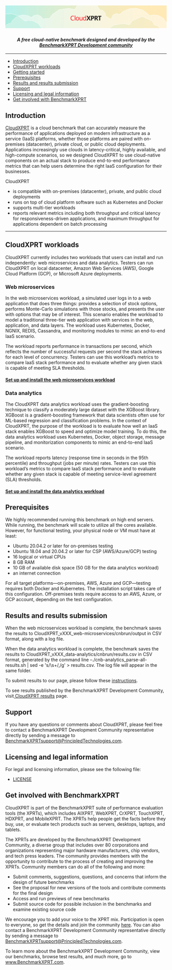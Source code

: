 <h1 align="center"><img src="https://github.com/BenchmarkXPRT/CloudXPRT/blob/master/CloudXPRT-header.png" alt="CloudXPRT Header" /></h1>
<h4 align="center">
  <i>
    A free cloud-native benchmark designed and developed by the
  <a href="https://www.principledtechnologies.com/benchmarkxprt/">BenchmarkXPRT Development community</a>
   </i>
</h4>

<hr>

- [Introduction](#Introduction)
- [CloudXPRT workloads](#CloudXPRT-workloads)
- [Getting started](#Getting-started)
- [Prerequisites](#Prerequisites)
- [Results and results submission](#Results-and-results-submission)
- [Support](#Support)
- [Licensing and legal information](#Licensing-and-legal-information)
- [Get involved with BenchmarkXPRT](#Get-involved-with-BenchmarkXPRT)

## Introduction
[CloudXPRT](https://www.principledtechnologies.com/benchmarkxprt/cloudxprt/) is a cloud benchmark that can accurately measure the performance of applications deployed on modern infrastructure as a service (IaaS) platforms, whether those platforms are paired with on-premises (datacenter), private cloud, or public cloud deployments. Applications increasingly use clouds in latency-critical, highly available, and high-compute scenarios, so we designed CloudXPRT to use cloud-native components on an actual stack to produce end-to-end performance metrics that can help users determine the right IaaS configuration for their businesses.

CloudXPRT
* is compatible with on-premises (datacenter), private, and public cloud deployments
* runs on top of cloud platform software such as Kubernetes and Docker
* supports multi-tier workloads
* reports relevant metrics including both throughput and critical latency for responsiveness-driven applications, and maximum throughput for applications dependent on batch processing

----

## CloudXPRT workloads
CloudXPRT currently includes two workloads that users can install and run independently: web microservices and data analytics. Testers can run CloudXPRT on local datacenter, Amazon Web Services (AWS), Google Cloud Platform (GCP), or Microsoft Azure deployments.

### Web microservices
In the web microservices workload, a simulated user logs in to a web application that does three things: provides a selection of stock options, performs Monte-Carlo simulations with those stocks, and presents the user with options that may be of interest. This scenario enables the workload to model a traditional three-tier web application with services in the web, application, and data layers. The workload uses Kubernetes, Docker, NGNIX, REDIS, Cassandra, and monitoring modules to mimic an end-to-end IaaS scenario.

The workload reports performance in transactions per second, which reflects the number of successful requests per second the stack achieves for each level of concurrency. Testers can use this workload’s metrics to compare IaaS stack performance and to evaluate whether any given stack is capable of meeting SLA thresholds.

#### [Set up and install the web microservices workload](Web-microservices-docs/README.md)

### Data analytics
The CloudXPRT data analytics workload uses the gradient-boosting technique to classify a moderately large dataset with the XGBoost library. XGBoost is a gradient-boosting framework that data scientists often use for ML-based regression and classification problems. In the context of CloudXPRT, the purpose of the workload is to evaluate how well an IaaS stack enables XGBoost to speed and optimize model training. To do this, the data analytics workload uses Kubernetes, Docker, object storage, message pipeline, and monitorization components to mimic an end-to-end IaaS scenario.

The workload reports latency (response time in seconds in the 95th percentile) and throughput (jobs per minute) rates. Testers can use this workload’s metrics to compare IaaS stack performance and to evaluate whether any given stack is capable of meeting service-level agreement (SLA) thresholds.

#### [Set up and install the data analytics workload](Data-analytics-docs/README.md)

## Prerequisites
We highly recommended running this benchmark on high end servers. While running, the benchmark will scale to utilize all the cores available. However, for functional testing, your physical node or VM must have at least:
* Ubuntu 20.04.2 or later for on-premises testing
* Ubuntu 18.04 and 20.04.2 or later for CSP (AWS/Azure/GCP) testing
* 16 logical or virtual CPUs
* 8 GB RAM
* 10 GB of available disk space (50 GB for the data analytics workload)
* an internet connection

For all target platforms—on-premises, AWS, Azure and GCP—testing requires both Docker and Kubernetes. The installation script takes care of this configuration. Off-premises tests require access to an AWS, Azure, or GCP account, depending on the test configuration.

## Results and results submission
When the web microservices workload is complete, the benchmark saves the results to CloudXPRT_vXXX_web-microservices/cnbrun/output in CSV format, along with a log file.

When the data analytics workload is complete, the benchmark saves the results to CloudXPRT_vXXX_data-analytics/cnbrun/results.csv in CSV format, generated by the command line –./cnb-analytics_parse-all-results.sh | sed -e 's/\s\+/,/g' > results.csv. The log file will appear in the same folder.

To submit results to our page, please follow these [instructions](https://www.principledtechnologies.com/benchmarkxprt/cloudxprt/2020/submit-results.php).

To see results published by the BenchmarkXPRT Development Community, visit[ CloudXPRT results](https://www.principledtechnologies.com/benchmarkxprt/cloudxprt/2020/results) page.

## Support
If you have any questions or comments about CloudXPRT, please feel free to contact a BenchmarkXPRT Development Community representative directly by sending a message to BenchmarkXPRTsupport@PrincipledTechnologies.com.

## Licensing and legal information

For legal and licensing information, please see the following file:

* [LICENSE](https://github.com/BenchmarkXPRT/CloudXPRT/blob/master/LICENSE.txt)

## Get involved with BenchmarkXPRT
CloudXPRT is part of the BenchmarkXPRT suite of performance evaluation tools (the XPRTs), which includes AIXPRT, WebXPRT, CrXPRT, TouchXPRT, HDXPRT, and MobileXPRT. The XPRTs help people get the facts before they buy, use, or evaluate tech products such as servers, desktops, laptops, and tablets.

The XPRTs are developed by the BenchmarkXPRT Development Community, a diverse group that includes over 80 corporations and organizations representing major hardware manufacturers, chip vendors, and tech press leaders. The community provides members with the opportunity to contribute to the process of creating and improving the XPRTs. Community members can do all of the following and more:
* Submit comments, suggestions, questions, and concerns that inform the design of future benchmarks
* See the proposal for new versions of the tools and contribute comments for the final design
* Access and run previews of new benchmarks
* Submit source code for possible inclusion in the benchmarks and examine existing source code

We encourage you to add your voice to the XPRT mix. Participation is open to everyone, so get the details and join the community [here](https://www.principledtechnologies.com/benchmarkxprt/forum/register.php). You can also contact a BenchmarkXPRT Development Community representative directly by sending a message to BenchmarkXPRTsupport@PrincipledTechnologies.com.

To learn more about the BenchmarkXPRT Development Community, view our benchmarks, browse test results, and much more, go to www.BenchmarkXPRT.com.

